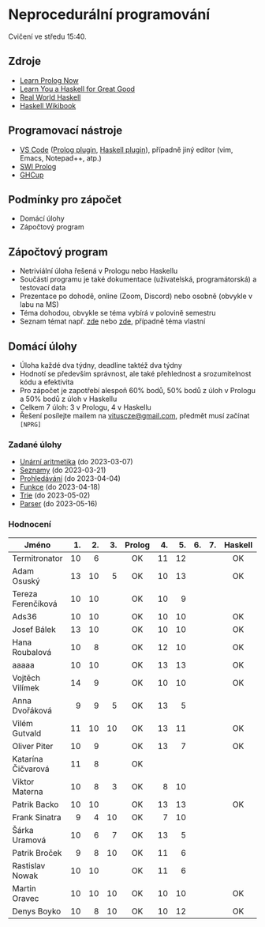 Neprocedurální programování
===========================

Cvičení ve středu 15:40.

Zdroje
------

- [Learn Prolog Now](http://www.learnprolognow.org/)
- [Learn You a Haskell for Great Good](http://learnyouahaskell.com/)
- [Real World Haskell](http://book.realworldhaskell.org/)
- [Haskell Wikibook](https://en.wikibooks.org/wiki/Haskell)

Programovací nástroje
---------------------

- [VS Code](https://code.visualstudio.com/) ([Prolog plugin](https://marketplace.visualstudio.com/items?itemName=arthurwang.vsc-prolog), [Haskell plugin](https://marketplace.visualstudio.com/items?itemName=haskell.haskell)), případně jiný editor (vim, Emacs, Notepad++, atp.)
- [SWI Prolog](http://www.swi-prolog.org/)
- [GHCup](https://www.haskell.org/ghcup/)

Podmínky pro zápočet
--------------------

- Domácí úlohy
- Zápočtový program

Zápočtový program
-----------------

- Netriviální úloha řešená v Prologu nebo Haskellu
- Součástí programu je také dokumentace (uživatelská, programátorská) a testovací data
- Prezentace po dohodě, online (Zoom, Discord) nebo osobně (obvykle v labu na MS)
- Téma dohodou, obvykle se téma vybírá v polovině semestru
- Seznam témat např. [zde](http://kti.mff.cuni.cz/~hric/vyuka/pl_prikl_win.pdf) nebo [zde](http://ksvi.mff.cuni.cz/~dvorak/vyuka/14/NPRG005x01/programy.html), případně téma vlastní

Domácí úlohy
------------

- Úloha každé dva týdny, deadline taktéž dva týdny
- Hodnotí se především správnost, ale také přehlednost a srozumitelnost kódu a efektivita
- Pro zápočet je zapotřebí alespoň 60% bodů, 50% bodů z úloh v Prologu a 50% bodů z úloh v Haskellu
- Celkem 7 úloh: 3 v Prologu, 4 v Haskellu
- Řešení posílejte mailem na vituscze@gmail.com, předmět musí začínat `[NPRG]`

### Zadané úlohy

- [Unární aritmetika](https://github.com/vituscze/neproc/blob/master/Homework/hw1.pl) (do 2023-03-07)
- [Seznamy](https://github.com/vituscze/neproc/blob/master/Homework/hw2.pl) (do 2023-03-21)
- [Prohledávání](https://github.com/vituscze/neproc/blob/master/Homework/hw3.pl) (do 2023-04-04)
- [Funkce](https://github.com/vituscze/neproc/blob/master/Homework/hw4.hs) (do 2023-04-18)
- [Trie](https://github.com/vituscze/neproc/blob/master/Homework/hw5.hs) (do 2023-05-02)
- [Parser](https://github.com/vituscze/neproc/blob/master/Homework/hw6.hs) (do 2023-05-16)

### Hodnocení

| Jméno               | 1. | 2. | 3. | Prolog | 4. | 5. | 6. | 7. | Haskell |  Z | ZP |
| ------------------- | --:| --:| --:|:------:| --:| --:| --:| --:|:-------:|:--:|:--:|
| Termitronator       | 10 |  6 |    | OK     | 11 | 12 |    |    | OK      |    |    |
| Adam Osuský         | 13 | 10 |  5 | OK     | 10 | 13 |    |    | OK      | OK |    |
| Tereza Ferenčíková  | 10 | 10 |    | OK     | 10 |  9 |    |    |         |    |    |
| Ads36               | 10 | 10 |    | OK     | 10 | 10 |    |    | OK      |    |    |
| Josef Bálek         | 13 | 10 |    | OK     | 10 | 10 |    |    | OK      | OK |    |
| Hana Roubalová      | 10 |  8 |    | OK     | 12 | 10 |    |    | OK      |    | OK |
| aaaaa               | 10 | 10 |    | OK     | 13 | 13 |    |    | OK      | OK |    |
| Vojtěch Vilímek     | 14 |  9 |    | OK     | 10 | 10 |    |    | OK      | OK |    |
| Anna Dvořáková      |  9 |  9 |  5 | OK     | 13 |  5 |    |    |         |    |    |
| Vilém Gutvald       | 11 | 10 | 10 | OK     | 13 | 11 |    |    | OK      | OK |    |
| Oliver Piter        | 10 |  9 |    | OK     | 13 |  7 |    |    | OK      |    |    |
| Katarína Čičvarová  | 11 |  8 |    | OK     |    |    |    |    |         |    |    |
| Viktor Materna      | 10 |  8 |  3 | OK     |  8 | 10 |    |    |         |    |    |
| Patrik Backo        | 10 | 10 |    | OK     | 13 | 13 |    |    | OK      | OK |    |
| Frank Sinatra       |  9 |  4 | 10 | OK     |  7 | 10 |    |    |         |    |    |
| Šárka Uramová       | 10 |  6 |  7 | OK     | 13 |  5 |    |    |         |    |    |
| Patrik Broček       |  9 |  8 | 10 | OK     | 11 |  6 |    |    |         |    |    |
| Rastislav Nowak     | 10 | 10 |    | OK     | 11 |  6 |    |    |         |    |    |
| Martin Oravec       | 10 | 10 | 10 | OK     | 10 | 10 |    |    | OK      | OK |    |
| Denys Boyko         | 10 |  8 | 10 | OK     | 10 | 12 |    |    | OK      | OK |    |
